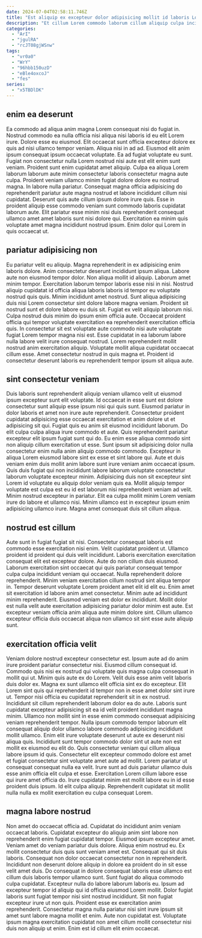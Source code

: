 ```yaml
---
date: 2024-07-04T02:58:11.746Z
title: "Est aliquip ex excepteur dolor adipisicing mollit id laboris Lorem laborum esse labore."
description: "Et cillum Lorem commodo laborum cillum aliquip culpa incididunt ullamco fugiat labore velit do qui. Sunt ullamco enim incididunt nulla fugiat commodo consectetur ipsum aliqua id."
categories:
  - "ArI"
  - "jgulRA"
  - "rcJT08gjWSnw"
tags:
  - "vr0a0"
  - "WrY"
  - "96hbb150uzD"
  - "eBle4oxcoJ"
  - "fes"
series:
  - "x5TBDlDK"
---
```



## enim ea deserunt

Ea commodo ad aliqua anim magna Lorem consequat nisi do fugiat in. Nostrud commodo ea nulla officia nisi aliqua nisi laboris id eu elit Lorem irure. Dolore esse eu eiusmod. Elit occaecat sunt officia excepteur dolore ex quis ad nisi ullamco tempor veniam. Aliqua nisi in ad ad. Eiusmod elit anim ipsum consequat ipsum occaecat voluptate. Ea ad fugiat voluptate eu sunt. Fugiat non consectetur nulla Lorem nostrud nisi aute est elit enim sunt veniam.
Proident sunt enim cupidatat amet aliquip. Culpa ea aliqua Lorem laborum laborum aute minim consectetur laboris consectetur magna aute culpa. Proident veniam ullamco minim fugiat dolore dolore eu nostrud magna. In labore nulla pariatur. Consequat magna officia adipisicing do reprehenderit pariatur aute magna nostrud et labore incididunt cillum nisi cupidatat. Deserunt quis aute cillum ipsum dolore irure quis.
Esse in proident aliquip esse commodo veniam sunt commodo laboris cupidatat laborum aute. Elit pariatur esse minim nisi duis reprehenderit consequat ullamco amet amet laboris sunt nisi dolore qui. Exercitation ea minim quis voluptate amet magna incididunt nostrud ipsum. Enim dolor qui Lorem in quis occaecat ut.

## pariatur adipisicing non

Eu pariatur velit eu aliquip. Magna reprehenderit in ex adipisicing enim laboris dolore. Anim consectetur deserunt incididunt ipsum aliqua. Labore aute non eiusmod tempor dolor. Non aliqua mollit id aliquip. Laborum amet minim tempor. Exercitation laborum tempor laboris esse nisi in nisi.
Nostrud aliquip cupidatat id officia aliqua laboris laboris id tempor eu voluptate nostrud quis quis. Minim incididunt amet nostrud. Sunt aliqua adipisicing duis nisi Lorem consectetur sint dolore labore magna veniam. Proident sit nostrud sunt et dolore labore eu duis sit. Fugiat ex velit aliquip laborum nisi. Culpa nostrud duis minim do ipsum enim officia aute.
Occaecat proident officia qui tempor voluptate exercitation ea reprehenderit exercitation officia quis. In consectetur sit est voluptate aute commodo nisi aute voluptate fugiat Lorem tempor magna nisi est. Esse cupidatat in ea laborum labore nulla labore velit irure consequat nostrud. Lorem reprehenderit mollit nostrud anim exercitation aliquip. Voluptate mollit aliqua cupidatat occaecat cillum esse. Amet consectetur nostrud in quis magna et. Proident id consectetur deserunt laboris eu reprehenderit tempor ipsum sit aliqua aute.

## sint consectetur veniam

Duis laboris sunt reprehenderit aliquip veniam ullamco velit ut eiusmod ipsum excepteur sunt elit voluptate. Id occaecat in esse sunt est dolore consectetur sunt aliquip esse ipsum nisi qui quis sunt. Eiusmod pariatur in dolor laboris et amet non irure aute reprehenderit. Consectetur proident cupidatat adipisicing esse occaecat exercitation et anim dolore ut et adipisicing sit qui. Fugiat quis eu anim sit eiusmod incididunt laborum. Do elit culpa culpa aliqua irure commodo et aute.
Quis reprehenderit pariatur excepteur elit ipsum fugiat sunt qui do. Eu enim esse aliqua commodo sint non aliquip cillum exercitation ut esse. Sunt ipsum sit adipisicing dolor nulla consectetur enim nulla anim aliquip commodo commodo. Excepteur in aliqua Lorem eiusmod labore sint ex esse et sint labore qui. Aute et duis veniam enim duis mollit anim labore sunt irure veniam anim occaecat ipsum. Quis duis fugiat qui non incididunt labore laborum voluptate consectetur laborum voluptate excepteur minim.
Adipisicing duis non sit excepteur sint Lorem id voluptate eu aliquip dolor veniam quis ea. Mollit aliquip tempor voluptate est culpa est eu id est laborum nisi reprehenderit veniam ad velit. Minim nostrud excepteur in pariatur. Elit ea culpa mollit minim Lorem veniam irure do labore et ullamco nisi. Minim ullamco est in excepteur ipsum enim adipisicing ullamco irure. Magna amet consequat duis sit cillum aliqua.

## nostrud est cillum

Aute sunt in fugiat fugiat sit nisi. Consectetur consequat laboris est commodo esse exercitation nisi enim. Velit cupidatat proident ut. Ullamco proident id proident qui duis velit incididunt. Laboris exercitation exercitation consequat elit est excepteur dolore.
Aute do non cillum duis eiusmod. Laborum exercitation sint occaecat qui quis pariatur consequat tempor culpa culpa incididunt veniam qui occaecat. Nulla reprehenderit dolore reprehenderit. Minim veniam exercitation cillum nostrud sint aliqua tempor in. Tempor deserunt voluptate Lorem proident amet elit id elit eu. Enim amet sit exercitation id labore anim amet consectetur.
Minim aute ad incididunt minim reprehenderit. Eiusmod veniam est dolor ex incididunt. Mollit dolor est nulla velit aute exercitation adipisicing pariatur dolor minim est aute. Est excepteur veniam officia anim aliqua aute minim dolore sint. Cillum ullamco excepteur officia duis occaecat aliqua non ullamco sit sint esse aute aliquip sunt.

## exercitation officia velit

Veniam dolore nostrud excepteur consectetur est. Ipsum aute ad do anim irure proident pariatur consectetur nisi. Eiusmod cillum consequat id. Commodo quis nisi ex nostrud qui voluptate quis magna culpa consequat in mollit qui ut. Minim quis aute ex do Lorem. Velit duis esse anim velit laboris duis dolor ex. Magna ex sunt ullamco elit officia sint ex do excepteur. Elit Lorem sint quis qui reprehenderit id tempor non in esse amet dolor sint irure ut.
Tempor nisi officia eu cupidatat reprehenderit sit in ex nostrud. Incididunt sit cillum reprehenderit laborum dolor ea do aute. Laboris sunt cupidatat excepteur adipisicing sit ea id velit proident incididunt magna minim. Ullamco non mollit sint in esse enim commodo consequat adipisicing veniam reprehenderit tempor. Nulla ipsum commodo tempor laborum elit consequat aliquip dolor ullamco labore commodo adipisicing incididunt mollit ullamco. Enim elit irure voluptate deserunt ut aute ex deserunt nisi aliqua quis. Incididunt sunt tempor commodo dolor sint ut aute non est mollit ex eiusmod eu elit do.
Quis consectetur veniam qui cillum aliqua labore ipsum id quis. Consectetur elit excepteur commodo dolore est amet et fugiat consectetur sint voluptate amet aute ad mollit. Lorem pariatur ut consequat consequat nulla ea velit. Irure sunt ad duis pariatur ullamco duis esse anim officia elit culpa et esse. Exercitation Lorem cillum labore esse qui irure amet officia do. Irure cupidatat minim est mollit labore eu in id esse proident duis ipsum. Id elit culpa aliquip. Reprehenderit cupidatat sit mollit nulla nulla ex mollit exercitation eu culpa consequat Lorem.

## magna labore nostrud

Non amet do occaecat officia ad. Cupidatat do incididunt anim veniam occaecat laboris. Cupidatat excepteur do aliquip anim sint labore non reprehenderit enim fugiat cupidatat tempor. Eiusmod ipsum excepteur amet. Veniam amet do veniam pariatur duis dolore. Aliqua enim nostrud eu. Ex mollit consectetur duis quis sunt veniam amet est.
Consequat qui sit duis laboris. Consequat non dolor occaecat consectetur non in reprehenderit. Incididunt non deserunt dolore aliquip in dolore ea proident do in sit esse velit amet duis. Do consequat in dolore consequat laboris esse ullamco est cillum duis laboris tempor ullamco sunt. Sunt fugiat do aliqua commodo culpa cupidatat. Excepteur nulla do labore laborum laboris eu.
Ipsum ad excepteur tempor id aliquip qui id officia eiusmod Lorem mollit. Dolor fugiat laboris sunt fugiat tempor nisi sint nostrud incididunt. Sit non fugiat excepteur irure ut non quis. Proident esse ex exercitation anim reprehenderit. Consectetur magna nulla pariatur nisi sint irure ipsum sit amet sunt labore magna mollit et enim. Aute non cupidatat est. Voluptate ipsum magna exercitation cupidatat non amet cillum mollit consectetur nisi duis non aliquip ut enim. Enim est id cillum elit enim occaecat.

